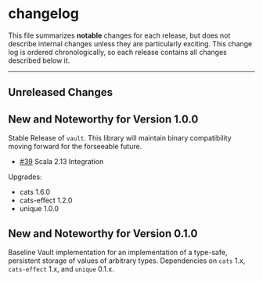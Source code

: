 # changelog

This file summarizes **notable** changes for each release, but does not describe internal changes unless they are particularly exciting. This change log is ordered chronologically, so each release contains all changes described below it.

----

## <a name="Unreleased"></a>Unreleased Changes

## <a name="1.0.0"></a>New and Noteworthy for Version 1.0.0

Stable Release of `vault`. This library will maintain binary compatibility moving forward for the forseeable future.

- [#39](https://github.com/ChristopherDavenport/vault/pull/39) Scala 2.13 Integration

Upgrades:

- cats 1.6.0
- cats-effect 1.2.0
- unique 1.0.0

## <a name="0.1.0"></a>New and Noteworthy for Version 0.1.0

Baseline Vault implementation for an implementation of a type-safe, persistent storage of values of arbitrary types. Dependencies on `cats` 1.x, `cats-effect` 1.x, and `unique` 0.1.x.
